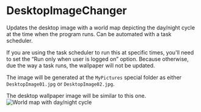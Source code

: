 # DesktopImageChanger
Updates the desktop image with a world map depicting the day/night cycle at the time when the program runs. 
Can be automated with a task scheduler.

If you are using the task scheduler to run this at specific times, 
you'll need to set the “Run only when user is logged on” option.
Because otherwise, due the way a task runs, the wallpaper will 
not be updated.

The image will be generated at the ```MyPictures``` special folder as either ```DesktopImage01.jpg``` or ```DesktopImage02.jpg```.

The desktop wallpaper image will be similar to this one.
![World map with day/night cycle](https://paulstsmith.github.io/images/worldTimeMap.jpg)

